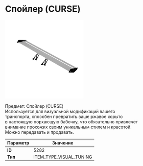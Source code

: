 # Спойлер (CURSE)

![Item Image](../img/5282.webp?raw=true)

Предмет: Спойлер (CURSE)<br>Используется для визуальной модификаций вашего<br>транспорта, способен превратить ваше ржавое корыто<br>в настоящую порхающую бабочку, что обязательно привлечет<br>внимание прохожих своим уникальным стилем и красотой.<br>Можно передавать и продавать.


| Параметр | Значение |
|----------|----------|
| **ID** | 5282 |
| **Тип** | ITEM_TYPE_VISUAL_TUNING |

